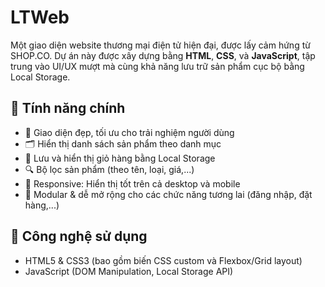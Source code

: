 # LTWeb

Một giao diện website thương mại điện tử hiện đại, được lấy cảm hứng từ SHOP.CO. Dự án này được xây dựng bằng **HTML**, **CSS**, và **JavaScript**, tập trung vào UI/UX mượt mà cùng khả năng lưu trữ sản phẩm cục bộ bằng Local Storage.

## 🚀 Tính năng chính

- 🎨 Giao diện đẹp, tối ưu cho trải nghiệm người dùng
- 🗂️ Hiển thị danh sách sản phẩm theo danh mục
- 🛒 Lưu và hiển thị giỏ hàng bằng Local Storage
- 🔍 Bộ lọc sản phẩm (theo tên, loại, giá,...)
- 📱 Responsive: Hiển thị tốt trên cả desktop và mobile
- 🧩 Modular & dễ mở rộng cho các chức năng tương lai (đăng nhập, đặt hàng,...)

## 🧱 Công nghệ sử dụng

- HTML5 & CSS3 (bao gồm biến CSS custom và Flexbox/Grid layout)
- JavaScript (DOM Manipulation, Local Storage API)
